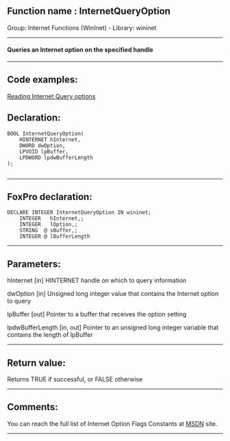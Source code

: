 
## Function name : InternetQueryOption
Group: Internet Functions (WinInet) - Library: wininet    
***  


#### Queries an Internet option on the specified handle
***  


## Code examples:
[Reading Internet Query options](../../samples/sample_060.md)  

## Declaration:
```foxpro  
BOOL InternetQueryOption(
    HINTERNET hInternet,
    DWORD dwOption,
    LPVOID lpBuffer,
    LPDWORD lpdwBufferLength
);
  
```  
***  


## FoxPro declaration:
```foxpro  
DECLARE INTEGER InternetQueryOption IN wininet;
	INTEGER   hInternet,;
	INTEGER   lOption,;
	STRING  @ sBuffer,;
	INTEGER @ lBufferLength  
```  
***  


## Parameters:
hInternet
[in] HINTERNET handle on which to query information

dwOption
[in] Unsigned long integer value that contains the Internet option to query

lpBuffer
[out] Pointer to a buffer that receives the option setting

lpdwBufferLength
[in, out] Pointer to an unsigned long integer variable that contains the length of lpBuffer  
***  


## Return value:
Returns TRUE if successful, or FALSE otherwise  
***  


## Comments:
You can reach the full list of Internet Option Flags Constants at <a href="http://msdn.microsoft.com/library/default.asp?url=/workshop/networking/wininet/reference/constants/flags.asp">MSDN</a> site.  
  
***  


